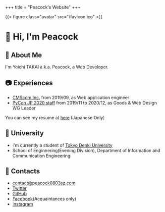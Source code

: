 +++
title = "Peacock's Website"
+++

{{< figure class="avatar" src="/favicon.ico" >}}

# :clap: Hi, I'm Peacock

## :memo: About Me

I'm Yoichi TAKAI a.k.a. Peacock, a Web Developer.

## :camera: Experiences

- [CMScom Inc.](https://www.cmscom.jp) from 2019/09, as Web application engineer
- [PyCon JP 2020 staff](https://pycon.jp/2020/staff/) from 2019/11 to 2020/12, as Goods & Web Design WG Leader

You can see my resume at [here](/resume) (Japanese Only)

## :school: University

- I'm currently a student of [Tokyo Denki University](https://www.dendai.ac.jp)
- School of Enginnering(Evening Division), Department of Information and Communication Engineering

## :email: Contacts

- [contact@peacock0803sz.com](mailto:contact@peacock0803sz.com)
- [Twitter](https://twitter.com/peacock0803sz)
- [GitHub](https://github.com/peacock0803sz)
- [Facebook](https://www.facebook.com/peacock0803sz)(Acquaintances only)
- [Instagram](https://www.instagram.com/peacock0803sz/)

